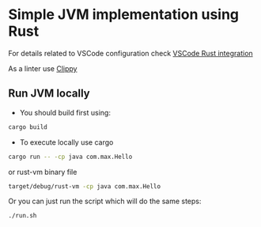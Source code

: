 # Simple JVM implementation using Rust

For details related to VSCode configuration
check [VSCode Rust integration](https://code.visualstudio.com/docs/languages/rust)

As a linter use [Clippy](https://github.com/rust-lang/rust-clippy)

## Run JVM locally

* You should build first using:

```bash
cargo build
```

* To execute locally use cargo

```bash
cargo run -- -cp java com.max.Hello
```

or rust-vm binary file

```bash
target/debug/rust-vm -cp java com.max.Hello
```

Or you can just run the script which will do the same steps:

```bash
./run.sh
```
